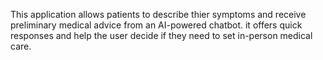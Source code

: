 This application allows patients to describe thier symptoms and receive preliminary medical advice from an AI-powered chatbot. it offers quick responses and help the user decide if they need to set in-person medical care.
